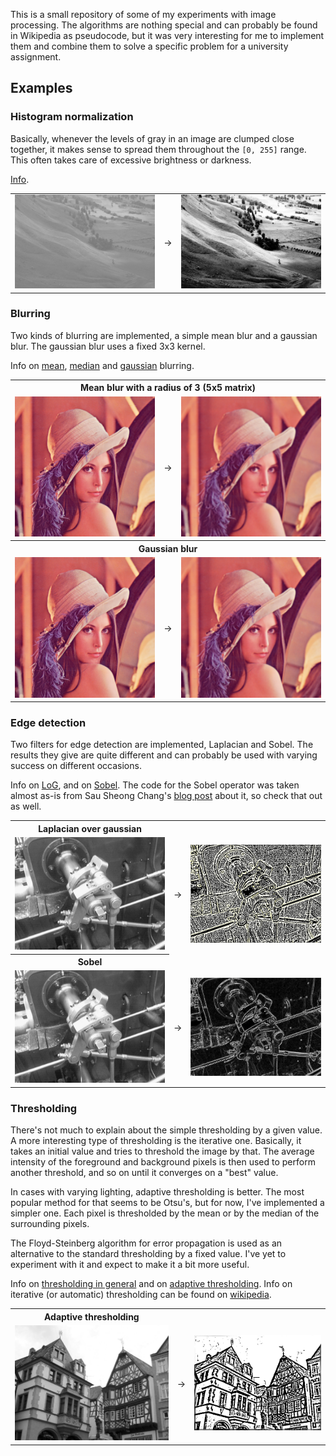This is a small repository of some of my experiments with image processing. The
algorithms are nothing special and can probably be found in Wikipedia as
pseudocode, but it was very interesting for me to implement them and combine
them to solve a specific problem for a university assignment.

## Examples

### Histogram normalization

Basically, whenever the levels of gray in an image are clumped close together,
it makes sense to spread them throughout the `[0, 255]` range. This often takes
care of excessive brightness or darkness.

[Info](http://homepages.inf.ed.ac.uk/rbf/HIPR2/histeq.htm).

<table>
  <tr>
    <td><img src='https://github.com/AndrewRadev/image-processing/raw/master/examples/histogram.png' width='400' /></td>
    <td>&rarr;</td>
    <td><img src='https://github.com/AndrewRadev/image-processing/raw/master/examples/histogram_processed.png' width='400' /></td>
  </tr>
</table>

### Blurring

Two kinds of blurring are implemented, a simple mean blur and a gaussian blur.
The gaussian blur uses a fixed 3x3 kernel.

Info on [mean](http://homepages.inf.ed.ac.uk/rbf/HIPR2/mean.htm), [median](http://homepages.inf.ed.ac.uk/rbf/HIPR2/median.htm) and [gaussian](http://homepages.inf.ed.ac.uk/rbf/HIPR2/gsmooth.htm) blurring.

<table>
  <tr>
    <th colspan="3">Mean blur with a radius of 3 (5x5 matrix)</td>
  </tr>
  <tr>
    <td><img src='https://github.com/AndrewRadev/image-processing/raw/master/examples/mean_blur.png' width='400' /></td>
    <td>&rarr;</td>
    <td><img src='https://github.com/AndrewRadev/image-processing/raw/master/examples/mean_blur_processed.png' width='400' /></td>
  </tr>

  <tr>
    <th colspan="3">Gaussian blur</td>
  </tr>
  <tr>
    <td><img src='https://github.com/AndrewRadev/image-processing/raw/master/examples/gaussian_blur.png' width='400' /></td>
    <td>&rarr;</td>
    <td><img src='https://github.com/AndrewRadev/image-processing/raw/master/examples/gaussian_blur_processed.png' width='400' /></td>
  </tr>
</table>

### Edge detection

Two filters for edge detection are implemented, Laplacian and Sobel. The
results they give are quite different and can probably be used with varying
success on different occasions.

Info on [LoG](http://homepages.inf.ed.ac.uk/rbf/HIPR2/log.htm), and on
[Sobel](http://homepages.inf.ed.ac.uk/rbf/HIPR2/sobel.htm). The code for the
Sobel operator was taken almost as-is from Sau Sheong Chang's
[blog post](http://blog.saush.com/2011/04/20/edge-detection-with-the-sobel-operator-in-ruby/)
about it, so check that out as well.

<table>
  <tr>
    <th>Laplacian over gaussian</td>
  </tr>
  <tr>
    <td><img src='https://github.com/AndrewRadev/image-processing/raw/master/examples/laplacian.png' width='400' /></td>
    <td>&rarr;</td>
    <td><img src='https://github.com/AndrewRadev/image-processing/raw/master/examples/laplacian_processed.png' width='400' /></td>
  </tr>

  <tr>
    <th>Sobel</td>
  </tr>
  <tr>
    <td><img src='https://github.com/AndrewRadev/image-processing/raw/master/examples/sobel.png' width='400' /></td>
    <td>&rarr;</td>
    <td><img src='https://github.com/AndrewRadev/image-processing/raw/master/examples/sobel_processed.png' width='400' /></td>
  </tr>
</table>

### Thresholding

There's not much to explain about the simple thresholding by a given value. A
more interesting type of thresholding is the iterative one. Basically, it takes
an initial value and tries to threshold the image by that. The average
intensity of the foreground and background pixels is then used to perform
another threshold, and so on until it converges on a "best" value.

In cases with varying lighting, adaptive thresholding is better. The most
popular method for that seems to be Otsu's, but for now, I've implemented a
simpler one. Each pixel is thresholded by the mean or by the median of the
surrounding pixels.

The Floyd-Steinberg algorithm for error propagation is used as an alternative
to the standard thresholding by a fixed value. I've yet to experiment with it
and expect to make it a bit more useful.

Info on [thresholding in general](http://homepages.inf.ed.ac.uk/rbf/HIPR2/threshld.htm) and on [adaptive thresholding](http://homepages.inf.ed.ac.uk/rbf/HIPR2/adpthrsh.htm). Info on iterative (or automatic) thresholding can be found on [wikipedia](http://en.wikipedia.org/wiki/Thresholding_\(image_processing\)#Threshold_selection).

<table>
  <tr>
    <th>Adaptive thresholding</td>
  </tr>
  <tr>
    <td><img src='https://github.com/AndrewRadev/image-processing/raw/master/examples/thresholding.png' width='400' /></td>
    <td>&rarr;</td>
    <td><img src='https://github.com/AndrewRadev/image-processing/raw/master/examples/thresholding_processed.png' width='400' /></td>
  </tr>
</table>
